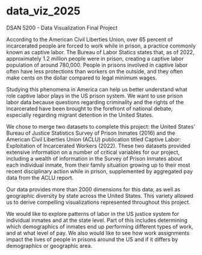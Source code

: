 # data_viz_2025
DSAN 5200 - Data Visualization Final Project

According to the American Civil Liberties Union, over 65 percent of incarcerated people are forced to work while in prison, a practice commonly known as captive labor. The Bureau of Labor Statics states that, as of 2022, approximately 1.2 million people were in prison, creating a captive labor population of around 780,000. People in prisons involved in captive labor often have less protections than workers on the outside, and they often make cents on the dollar compared to legal minimum wages.

Studying this phenomena in America can help us better understand what role captive labor plays in the US prison system. We want to use prison labor data because questions regarding criminality and the rights of the incarcerated have been brought to the forefront of national debate, especially regarding migrant detention in the United States.

We chose to merge two datasets to complete this project: the United States’ Bureau of Justice Statistics Survey of Prison Inmates (2016) and the American Civil Liberties Union (ACLU) publication titled Captive Labor: Exploitation of Incarcerated Workers (2022). These two datasets provided extensive information on a number of critical variables for our project, including a wealth of information in the Survey of Prison Inmates about each individual inmate, from their family situation growing up to their most recent disciplinary action while in prison, supplemented by aggregated pay data from the ACLU report.

Our data provides more than 2000 dimensions for this data, as well as geographic diversity by state across the United States. This variety allowed us to derive compelling visualizations represented throughout this project.

We would like to explore patterns of labor in the US justice system for individual inmates and at the state level. Part of this includes determining which demographics of inmates end up performing different types of work, and at what level of pay. We also would like to see how work assignments impact the lives of people in prisons around the US and if it differs by demographics or geographic area.
